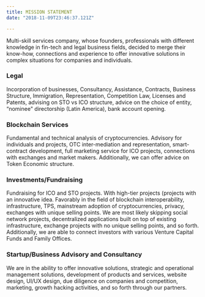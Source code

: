 ```yaml
---
title: MISSION STATEMENT
date: "2018-11-09T23:46:37.121Z"

---
```


Multi-skill services company, whose founders, professionals with different knowledge in fin-tech and legal business fields, decided to merge their know-how, connections and experience to offer innovative solutions in complex situations for companies and individuals.

### Legal

Incorporation of businesses, Consultancy, Assistance, Contracts, Business Structure, Immigration, Representation, Competition Law, Licenses and Patents, advising on STO vs ICO structure, advice on the choice of entity,  “nominee" directorship (Latin America), bank account opening.

### Blockchain Services

Fundamental and technical analysis of cryptocurrencies. Advisory for individuals and projects, OTC inter-mediation and representation, smart-contract development, full marketing service for ICO projects, connections with exchanges and market makers. Additionally, we can offer advice on Token Economic structure.

### Investments/Fundraising


Fundraising for ICO and STO projects. With high-tier projects (projects with an innovative idea. Favorably in the field of blockchain interoperability, infrastructure, TPS, mainstream adoption of cryptocurrencies, privacy, exchanges with unique selling points. We are most likely skipping social network projects, decentralized applications built on top of existing infrastructure, exchange projects with no unique selling points, and so forth. Additionally, we are able to connect investors with various Venture Capital Funds and Family Offices.

### Startup/Business Advisory and Consultancy

We are in the ability to offer innovative solutions, strategic and operational management solutions, development of products and services, website design, UI/UX design, due diligence on companies and competition, marketing, growth hacking activities, and so forth through our partners.
